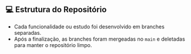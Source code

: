## 💻 Estrutura do Repositório
- Cada funcionalidade ou estudo foi desenvolvido em branches separadas.
- Após a finalização, as branches foram mergeadas no `main` e deletadas para manter o repositório limpo.

